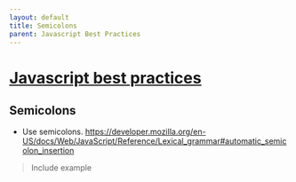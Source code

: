 ```yaml
---
layout: default
title: Semicolons
parent: Javascript Best Practices
---
```

# [Javascript best practices](./Contents.md)
## Semicolons
* Use semicolons. https://developer.mozilla.org/en-US/docs/Web/JavaScript/Reference/Lexical_grammar#automatic_semicolon_insertion
> Include example 
